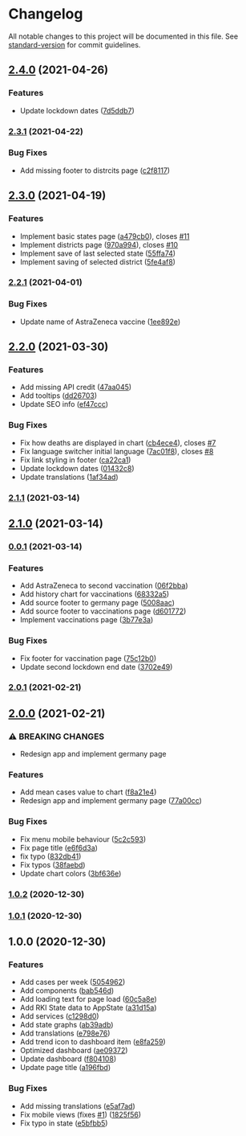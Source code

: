 # Changelog

All notable changes to this project will be documented in this file. See [standard-version](https://github.com/conventional-changelog/standard-version) for commit guidelines.

## [2.4.0](https://github.com/beyerleinf/rki-covid-dashboard/compare/v2.3.1...v2.4.0) (2021-04-26)


### Features

* Update lockdown dates ([7d5ddb7](https://github.com/beyerleinf/rki-covid-dashboard/commit/7d5ddb7427154c1d880da27b7b3c1f831c4487e3))

### [2.3.1](https://github.com/beyerleinf/rki-covid-dashboard/compare/v2.3.0...v2.3.1) (2021-04-22)


### Bug Fixes

* Add missing footer to distrcits page ([c2f8117](https://github.com/beyerleinf/rki-covid-dashboard/commit/c2f8117e93a974cc74c0547438299ce45a36831a))

## [2.3.0](https://github.com/beyerleinf/rki-covid-dashboard/compare/v2.2.1...v2.3.0) (2021-04-19)


### Features

* Implement basic states page ([a479cb0](https://github.com/beyerleinf/rki-covid-dashboard/commit/a479cb033c0048594bcd2c0b99363838682698d3)), closes [#11](https://github.com/beyerleinf/rki-covid-dashboard/issues/11)
* Implement districts page ([970a994](https://github.com/beyerleinf/rki-covid-dashboard/commit/970a9940043ed3c53695fee2e0f08dfdf7054779)), closes [#10](https://github.com/beyerleinf/rki-covid-dashboard/issues/10)
* Implement save of last selected state ([55ffa74](https://github.com/beyerleinf/rki-covid-dashboard/commit/55ffa7457929093e2de1d4630e48d362f4d74b40))
* Implement saving of selected district ([5fe4af8](https://github.com/beyerleinf/rki-covid-dashboard/commit/5fe4af85cc86b6a06a051fbf419d493cca2f9cd2))

### [2.2.1](https://github.com/beyerleinf/rki-covid-dashboard/compare/v2.2.0...v2.2.1) (2021-04-01)


### Bug Fixes

* Update name of AstraZeneca vaccine ([1ee892e](https://github.com/beyerleinf/rki-covid-dashboard/commit/1ee892eacca22e72e6f353d9c0f94a7579b8861d))

## [2.2.0](https://github.com/beyerleinf/rki-covid-dashboard/compare/v2.1.1...v2.2.0) (2021-03-30)


### Features

* Add missing API credit ([47aa045](https://github.com/beyerleinf/rki-covid-dashboard/commit/47aa045855818075b4a409749fd57cfced7d4727))
* Add tooltips ([dd26703](https://github.com/beyerleinf/rki-covid-dashboard/commit/dd26703b8d382c238e2475cadf55483da76c4358))
* Update SEO info ([ef47ccc](https://github.com/beyerleinf/rki-covid-dashboard/commit/ef47cccd21ef04b586b108ee2034e8485a1fad38))


### Bug Fixes

* Fix how deaths are displayed in chart ([cb4ece4](https://github.com/beyerleinf/rki-covid-dashboard/commit/cb4ece43f1b88e4d5a2b3983f55e6608bde8bbee)), closes [#7](https://github.com/beyerleinf/rki-covid-dashboard/issues/7)
* Fix language switcher initial language ([7ac01f8](https://github.com/beyerleinf/rki-covid-dashboard/commit/7ac01f8ff21b8dc837fcf3d7efc32526dee06168)), closes [#8](https://github.com/beyerleinf/rki-covid-dashboard/issues/8)
* Fix link styling in footer ([ca22ca1](https://github.com/beyerleinf/rki-covid-dashboard/commit/ca22ca114d8408b11ad4b33ec738bb70a785519f))
* Update lockdown dates ([01432c8](https://github.com/beyerleinf/rki-covid-dashboard/commit/01432c8e187c431227a6e996d7727aa9cffc60b8))
* Update translations ([1af34ad](https://github.com/beyerleinf/rki-covid-dashboard/commit/1af34adac6d4b51018e252646380e03225e2df73))

### [2.1.1](https://github.com/beyerleinf/rki-covid-dashboard/compare/v2.1.0...v2.1.1) (2021-03-14)

## [2.1.0](https://github.com/beyerleinf/rki-covid-dashboard/compare/v0.0.1...v2.1.0) (2021-03-14)

### [0.0.1](https://github.com/beyerleinf/rki-covid-dashboard/compare/v2.0.1...v0.0.1) (2021-03-14)


### Features

* Add AstraZeneca to second vaccination ([06f2bba](https://github.com/beyerleinf/rki-covid-dashboard/commit/06f2bba863686b86bee1e7818ee709bb6e3c921b))
* Add history chart for vaccinations ([68332a5](https://github.com/beyerleinf/rki-covid-dashboard/commit/68332a5adfbddcc45e29ad17c276c59478366e6a))
* Add source footer to germany page ([5008aac](https://github.com/beyerleinf/rki-covid-dashboard/commit/5008aac15f3ce34256a9d765d8b6f59e504ba9b4))
* Add source footer to vaccinations page ([d601772](https://github.com/beyerleinf/rki-covid-dashboard/commit/d601772e9d29429b166f5a7e77c75d6c3ceb4264))
* Implement vaccinations page ([3b77e3a](https://github.com/beyerleinf/rki-covid-dashboard/commit/3b77e3a433f292f578397ebb84943dcdf49ca22c))


### Bug Fixes

* Fix footer for vaccination page ([75c12b0](https://github.com/beyerleinf/rki-covid-dashboard/commit/75c12b0ecbaf070f0ce0e878040fe41cc8b2d483))
* Update second lockdown end date ([3702e49](https://github.com/beyerleinf/rki-covid-dashboard/commit/3702e49c4fe925b1fb50b80a94d4af9a423e96b8))

### [2.0.1](https://github.com/beyerleinf/rki-covid-dashboard/compare/v2.0.0...v2.0.1) (2021-02-21)

## [2.0.0](https://github.com/beyerleinf/rki-covid-dashboard/compare/v1.0.2...v2.0.0) (2021-02-21)


### ⚠ BREAKING CHANGES

* Redesign app and implement germany page

### Features

* Add mean cases value to chart ([f8a21e4](https://github.com/beyerleinf/rki-covid-dashboard/commit/f8a21e4d24156763a2431a09667e823b977c828e))
* Redesign app and implement germany page ([77a00cc](https://github.com/beyerleinf/rki-covid-dashboard/commit/77a00cc90b03b297bed669a88980a5eb19818ee6))


### Bug Fixes

* Fix menu mobile behaviour ([5c2c593](https://github.com/beyerleinf/rki-covid-dashboard/commit/5c2c59358f6939d771b04a2c7b7c6e4793c36766))
* Fix page title ([e6f6d3a](https://github.com/beyerleinf/rki-covid-dashboard/commit/e6f6d3a9f05d0a1f7ea2d409ec405cb3ded68306))
* fix typo ([832db41](https://github.com/beyerleinf/rki-covid-dashboard/commit/832db413316853cd983686600e8cf65af0be32e6))
* Fix typos ([38faebd](https://github.com/beyerleinf/rki-covid-dashboard/commit/38faebd6ecc764d6fb6f952f13a85f4cf332eef1))
* Update chart colors ([3bf636e](https://github.com/beyerleinf/rki-covid-dashboard/commit/3bf636e1f9a4be9fae86d797ff7e7c6c9b4eaa7e))

### [1.0.2](https://github.com/beyerleinf/rki-covid-dashboard/compare/v1.0.1...v1.0.2) (2020-12-30)

### [1.0.1](https://github.com/beyerleinf/rki-covid-dashboard/compare/v1.0.0...v1.0.1) (2020-12-30)

## 1.0.0 (2020-12-30)


### Features

* Add cases per week ([5054962](https://github.com/beyerleinf/rki-covid-dashboard/commit/5054962cc193200462cd3912ea7bae249d5dd5ca))
* Add components ([bab546d](https://github.com/beyerleinf/rki-covid-dashboard/commit/bab546ddf93390770c26c66193bd508a4e09cb9e))
* Add loading text for page load ([60c5a8e](https://github.com/beyerleinf/rki-covid-dashboard/commit/60c5a8e6dedb222e637a88ad70d287971d7d021f))
* Add RKI State data to AppState ([a31d15a](https://github.com/beyerleinf/rki-covid-dashboard/commit/a31d15ab6b00ffbfc8820a1b4cece84c26abf4c0))
* Add services ([c1298d0](https://github.com/beyerleinf/rki-covid-dashboard/commit/c1298d07b82cba5aa276c3d68632940794b35437))
* Add state graphs ([ab39adb](https://github.com/beyerleinf/rki-covid-dashboard/commit/ab39adb5c935b4ee53a4ed67f1061fc2150df26c))
* Add translations ([e798e76](https://github.com/beyerleinf/rki-covid-dashboard/commit/e798e76c7885d9935253f87109fe35f2dcdca412))
* Add trend icon to dashboard item ([e8fa259](https://github.com/beyerleinf/rki-covid-dashboard/commit/e8fa25958de042b4e41bce202383629298106c2b))
* Optimized dashboard ([ae09372](https://github.com/beyerleinf/rki-covid-dashboard/commit/ae09372eec2c4ab7d8d5679f1a612b05a4a8c886))
* Update dashboard ([f804108](https://github.com/beyerleinf/rki-covid-dashboard/commit/f80410856890af0867498296a8216ae19da62549))
* Update page title ([a196fbd](https://github.com/beyerleinf/rki-covid-dashboard/commit/a196fbdb0b1f9882a051d1d7f347f3ea78341e32))


### Bug Fixes

* Add missing translations ([e5af7ad](https://github.com/beyerleinf/rki-covid-dashboard/commit/e5af7adff29c111e86998e3cf5800f033e59bd12))
* Fix mobile views (fixes [#1](https://github.com/beyerleinf/rki-covid-dashboard/issues/1)) ([1825f56](https://github.com/beyerleinf/rki-covid-dashboard/commit/1825f569544240e8eb6243630258ede282f78089))
* Fix typo in state ([e5bfbb5](https://github.com/beyerleinf/rki-covid-dashboard/commit/e5bfbb5e4349dc306664ae6ab3c70d17eadd039f))
